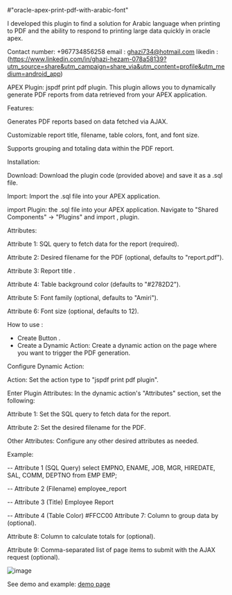 #"oracle-apex-print-pdf-with-arabic-font"

I developed this plugin to find a solution for Arabic language when printing to PDF and the ability to respond to printing large data quickly in oracle apex.

Contact number: +967734856258
email : ghazi734@hotmail.com
likedin : (https://www.linkedin.com/in/ghazi-hezam-078a58139?utm_source=share&utm_campaign=share_via&utm_content=profile&utm_medium=android_app)

APEX Plugin: jspdf print pdf plugin.
This plugin allows you to dynamically generate PDF reports from data retrieved from your APEX application.

Features:

Generates PDF reports based on data fetched via AJAX.

Customizable report title, filename, table colors, font, and font size.

Supports grouping and totaling data within the PDF report.

Installation:

Download: Download the plugin code (provided above) and save it as a .sql file.

Import: Import the .sql file into your APEX application.

import Plugin: the .sql file into your APEX application. 
Navigate to "Shared Components" -> "Plugins" and import , plugin.

 

Attributes:

Attribute 1: SQL query to fetch data for the report (required).

Attribute 2: Desired filename for the PDF (optional, defaults to "report.pdf").

Attribute 3: Report title .

Attribute 4: Table background color (defaults to "#2782D2").

Attribute 5: Font family (optional, defaults to "Amiri").

Attribute 6: Font size (optional, defaults to 12).


How to use :
- Create Button .
- Create a Dynamic Action: Create a dynamic action on the page where you want to trigger the PDF generation.

Configure Dynamic Action:

Action: Set the action type to "jspdf print pdf plugin".

 
 
Enter Plugin Attributes: In the dynamic action's "Attributes" section, set the following:

 

Attribute 1: Set the SQL query to fetch data for the report.

Attribute 2: Set the desired filename for the PDF.

Other Attributes: Configure any other desired attributes as needed.

Example:

-- Attribute 1 (SQL Query)
select  EMPNO,
     ENAME,
     JOB,
    MGR,
     HIREDATE,
    SAL,
      COMM,
     DEPTNO 
 from EMP EMP;

-- Attribute 2 (Filename)
employee_report

-- Attribute 3 (Title)
Employee Report

-- Attribute 4 (Table Color)
#FFCC00
Attribute 7: Column to group data by (optional).

Attribute 8: Column to calculate totals for (optional).

Attribute 9: Comma-separated list of page items to submit with the AJAX request (optional).

![image](https://raw.githubusercontent.com/ghazi201510/oracle-apex-print-pdf-with-arabic-font/master/PLUGIN.gif)


See demo and example:  [demo page](https://apex.oracle.com/pls/apex/r/ghazidb/jspdf-plugin/home?session=104825994354775) 
